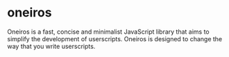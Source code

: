 oneiros
=======

Oneiros is a fast, concise and minimalist JavaScript library that aims to simplify the development of userscripts. Oneiros is designed to change the way that you write userscripts.